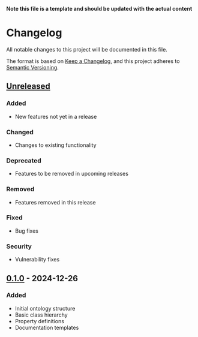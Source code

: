 **Note this file is a template and should be updated with the actual content**

# Changelog
All notable changes to this project will be documented in this file.

The format is based on [Keep a Changelog](https://keepachangelog.com/en/1.0.0/),
and this project adheres to [Semantic Versioning](https://semver.org/spec/v2.0.0.html).

## [Unreleased]
### Added
- New features not yet in a release

### Changed
- Changes to existing functionality

### Deprecated
- Features to be removed in upcoming releases

### Removed
- Features removed in this release

### Fixed
- Bug fixes

### Security
- Vulnerability fixes

## [0.1.0] - 2024-12-26
### Added
- Initial ontology structure
- Basic class hierarchy
- Property definitions
- Documentation templates

[Unreleased]: https://github.com/Acme-Ontologies/repository/compare/v0.1.0...HEAD
[0.1.0]: https://github.com/Acme-Ontologies/repository/releases/tag/v0.1.0
